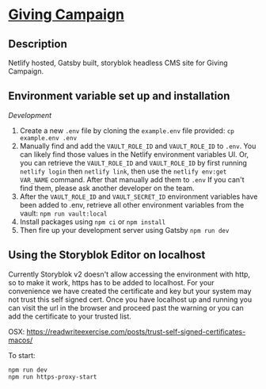 # [Giving Campaign](https://github.com/SU-SWS/ood-giving-campaign)

Description
---

Netlify hosted, Gatsby built, storyblok headless CMS site for Giving Campaign.

Environment variable set up and installation
---

_Development_

1. Create a new `.env` file by cloning the `example.env` file provided:
`cp example.env .env`
2. Manually find and add the `VAULT_ROLE_ID` and `VAULT_ROLE_ID` to `.env`. You can likely find those values in the Netlify environment variables UI.
Or, you can retrieve the `VAULT_ROLE_ID` and `VAULT_ROLE_ID` by first running `netlify login` then `netlify link`, then use the `netlify env:get VAR_NAME` command. After that manually add them to `.env`
If you can't find them, please ask another developer on the team.
3. After the `VAULT_ROLE_ID` and `VAULT_SECRET_ID` environment variables have been added to .env, retrieve all other environment variables from the vault:
`npm run vault:local`
4. Install packages using `npm ci` or `npm install`
5. Then fire up your development server using Gatsby
`npm run dev`

Using the Storyblok Editor on localhost
---

Currently Storyblok v2 doesn't allow accessing the environment with http, so to make it work, https has to be added to localhost. For your convenience we have created the certificate and key but your system may not trust this self signed cert. Once you have localhost up and running you can visit the url in the browser and proceed past the warning or you can add the certificate to your trusted list.

OSX:
https://readwriteexercise.com/posts/trust-self-signed-certificates-macos/

To start:
```
npm run dev
npm run https-proxy-start
```

